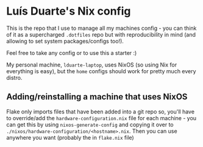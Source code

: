 # Luís Duarte's Nix config

This is the repo that I use to manage all my machines config - you can think of it as a supercharged `.dotfiles` repo but with reproducibility in mind (and allowing to set system packages/configs too!).

Feel free to take any config or to use this a starter :)

My personal machine, `lduarte-laptop`, uses NixOS (so using Nix for everything is easy), but the `home` configs should work for pretty much every distro.

## Adding/reinstalling a machine that uses NixOS

Flake only imports files that have been added into a git repo so, you'll have to override/add the `hardware-configuration.nix` file for each machine - you can get this by using `nixos-generate-config` and copying it over to `./nixos/hardware-configuration/<hostname>.nix`. Then you can use anywhere you want (probably the in `flake.nix` file)